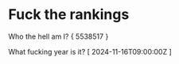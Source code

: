 # Fuck the rankings

Who the hell am I?
{ 5538517 }

What fucking year is it?
[ 2024-11-16T09:00:00Z ]
